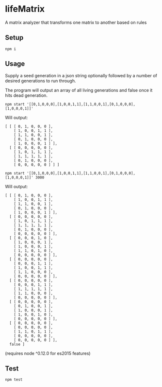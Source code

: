 # lifeMatrix
A matrix analyzer that transforms one matrix to another based on rules

## Setup
```npm i```

## Usage
Supply a seed generation in a json string optionally followed by a number of desired generations to run through.

The program will output an array of all living generations and false once it hits dead generation.
```
npm start '[[0,1,0,0,0],[1,0,0,1,1],[1,1,0,0,1],[0,1,0,0,0],[1,0,0,0,1]]'
```
Will output:
```
[ [ [ 0, 1, 0, 0, 0 ],
    [ 1, 0, 0, 1, 1 ],
    [ 1, 1, 0, 0, 1 ],
    [ 0, 1, 0, 0, 0 ],
    [ 1, 0, 0, 0, 1 ] ],
  [ [ 0, 0, 0, 0, 0 ],
    [ 1, 0, 1, 1, 1 ],
    [ 1, 1, 1, 1, 1 ],
    [ 0, 1, 0, 0, 0 ],
    [ 0, 0, 0, 0, 0 ] ] ]
```

```
npm start '[[0,1,0,0,0],[1,0,0,1,1],[1,1,0,0,1],[0,1,0,0,0],[1,0,0,0,1]]' 3000
```
Will output:
```
[ [ [ 0, 1, 0, 0, 0 ],
    [ 1, 0, 0, 1, 1 ],
    [ 1, 1, 0, 0, 1 ],
    [ 0, 1, 0, 0, 0 ],
    [ 1, 0, 0, 0, 1 ] ],
  [ [ 0, 0, 0, 0, 0 ],
    [ 1, 0, 1, 1, 1 ],
    [ 1, 1, 1, 1, 1 ],
    [ 0, 1, 0, 0, 0 ],
    [ 0, 0, 0, 0, 0 ] ],
  [ [ 0, 0, 0, 1, 0 ],
    [ 1, 0, 0, 0, 1 ],
    [ 1, 0, 0, 0, 1 ],
    [ 1, 1, 0, 1, 0 ],
    [ 0, 0, 0, 0, 0 ] ],
  [ [ 0, 0, 0, 0, 0 ],
    [ 0, 0, 0, 1, 1 ],
    [ 1, 0, 0, 1, 1 ],
    [ 1, 1, 0, 0, 0 ],
    [ 0, 0, 0, 0, 0 ] ],
  [ [ 0, 0, 0, 0, 0 ],
    [ 0, 0, 0, 1, 1 ],
    [ 1, 1, 1, 1, 1 ],
    [ 1, 1, 0, 0, 0 ],
    [ 0, 0, 0, 0, 0 ] ],
  [ [ 0, 0, 0, 0, 0 ],
    [ 0, 1, 0, 0, 1 ],
    [ 1, 0, 0, 0, 1 ],
    [ 1, 0, 0, 1, 0 ],
    [ 0, 0, 0, 0, 0 ] ],
  [ [ 0, 0, 0, 0, 0 ],
    [ 0, 0, 0, 0, 0 ],
    [ 1, 1, 0, 1, 1 ],
    [ 0, 0, 0, 0, 0 ],
    [ 0, 0, 0, 0, 0 ] ],
  false ]
```

(requires node ^0.12.0 for es2015 features)

## Test
```npm test```
